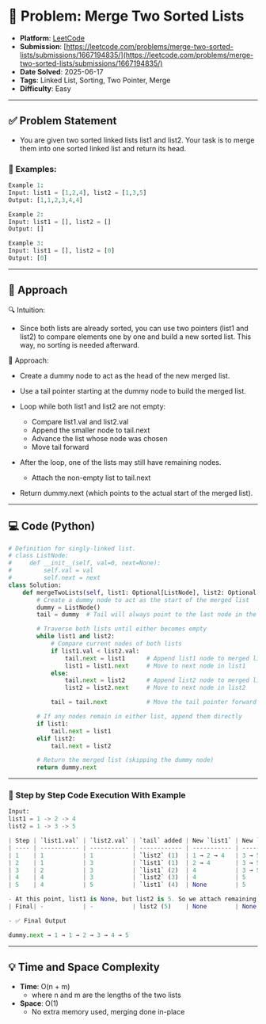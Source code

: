 # 🧲 Problem: Merge Two Sorted Lists

- **Platform**: [LeetCode](https://leetcode.com/problems/merge-two-sorted-lists/description/)
- **Submission**: [https://leetcode.com/problems/merge-two-sorted-lists/submissions/1667194835/](https://leetcode.com/problems/merge-two-sorted-lists/submissions/1667194835/)
- **Date Solved**: 2025-06-17
- **Tags**: Linked List, Sorting, Two Pointer, Merge
- **Difficulty**: Easy

---

## ✅ Problem Statement
- You are given two sorted linked lists list1 and list2. Your task is to merge them into one sorted linked list and return its head.
### 📌 Examples:
```python
Example 1:
Input: list1 = [1,2,4], list2 = [1,3,5]
Output: [1,1,2,3,4,4]

Example 2:
Input: list1 = [], list2 = []
Output: []

Example 3:
Input: list1 = [], list2 = [0]
Output: [0]
```

---

## 🚀 Approach
🔍 Intuition:
- Since both lists are already sorted, you can use two pointers (list1 and list2) to compare elements one by one and build a new sorted list. This way, no sorting is needed afterward.

🧠 Approach:
- Create a dummy node to act as the head of the new merged list.
- Use a tail pointer starting at the dummy node to build the merged list.
- Loop while both list1 and list2 are not empty:
     - Compare list1.val and list2.val
     - Append the smaller node to tail.next
     - Advance the list whose node was chosen
     - Move tail forward

- After the loop, one of the lists may still have remaining nodes.
     - Attach the non-empty list to tail.next

- Return dummy.next (which points to the actual start of the merged list).
---

## 💻 Code (Python)

```python
# Definition for singly-linked list.
# class ListNode:
#     def __init__(self, val=0, next=None):
#         self.val = val
#         self.next = next
class Solution:
    def mergeTwoLists(self, list1: Optional[ListNode], list2: Optional[ListNode]) -> Optional[ListNode]:
        # Create a dummy node to act as the start of the merged list
        dummy = ListNode()
        tail = dummy  # Tail will always point to the last node in the merged list

        # Traverse both lists until either becomes empty
        while list1 and list2:
            # Compare current nodes of both lists
            if list1.val < list2.val:
                tail.next = list1      # Append list1 node to merged list
                list1 = list1.next     # Move to next node in list1
            else:
                tail.next = list2      # Append list2 node to merged list
                list2 = list2.next     # Move to next node in list2

            tail = tail.next           # Move the tail pointer forward

        # If any nodes remain in either list, append them directly
        if list1:
            tail.next = list1
        elif list2:
            tail.next = list2

        # Return the merged list (skipping the dummy node)
        return dummy.next
```
---
### 🔢 Step by Step Code Execution With Example
```python
Input:
list1 = 1 -> 2 -> 4  
list2 = 1 -> 3 -> 5

| Step | `list1.val` | `list2.val` | `tail` added | New `list1` | New `list2` | `Merged List`         |
| ---- | ----------- | ----------- | ------------ | ----------- | ----------- | --------------------  |
| 1    | 1           | 1           | `list2` (1)  | 1 → 2 → 4   | 3 → 5       | 1                     |
| 2    | 1           | 3           | `list1` (1)  | 2 → 4       | 3 → 5       | 1 → 1                 |
| 3    | 2           | 3           | `list1` (2)  | 4           | 3 → 5       | 1 → 1 → 2             |
| 4    | 4           | 3           | `list2` (3)  | 4           | 5           | 1 → 1 → 2 → 3         |
| 5    | 4           | 5           | `list1` (4)  | None        | 5           | 1 → 1 → 2 → 3 → 4     |

- At this point, list1 is None, but list2 is 5. So we attach remaining list2.
| Final| -           | -           | list2 (5)    | None        | None        | 1 → 1 → 2 → 3 → 4 → 5 |

- ✅ Final Output

dummy.next → 1 → 1 → 2 → 3 → 4 → 5
```
---

## 💡 Time and Space Complexity
- **Time**: O(n + m)
    - where n and m are the lengths of the two lists
- **Space**: O(1)
    - No extra memory used, merging done in-place
